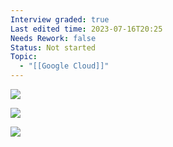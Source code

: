 ```yaml
---
Interview graded: true
Last edited time: 2023-07-16T20:25
Needs Rework: false
Status: Not started
Topic:
  - "[[Google Cloud]]"
---
```

[![](https://lh6.googleusercontent.com/-Cxn3FkKIqHhNFEeSTdq-N-dpHDZu6nIoCxSKMn2UJgZ3UAJBLSsiqVdXGE8euin5UMw-3SKjNmn2LzZhdqqllEnsWcS07aGAWnBzk3Q58lroDQRqieVU5TqOHkPNGTMixKvh1yer1HsNhRjBDb7vVzbl2iYA-6YUykIalMLJB8VY4BtdX1vsbcdu_DiGw)](https://lh6.googleusercontent.com/-Cxn3FkKIqHhNFEeSTdq-N-dpHDZu6nIoCxSKMn2UJgZ3UAJBLSsiqVdXGE8euin5UMw-3SKjNmn2LzZhdqqllEnsWcS07aGAWnBzk3Q58lroDQRqieVU5TqOHkPNGTMixKvh1yer1HsNhRjBDb7vVzbl2iYA-6YUykIalMLJB8VY4BtdX1vsbcdu_DiGw)

[![](https://lh4.googleusercontent.com/WtY4IyDQQIBbNZFtHIVtQw7XJsleBA3Wu756GHAVbfQpchW71Rp_Z5UvZQCKpjuypG20s0QLFQilbDGcaeUbsXFILiCOwz5GQ2e5KOy419m8rygKdoZlN_lO8D4h41gsboByAhnbWH0WUUbDWIKW9bHsaOwVjoA6rSWNfGUXfQ0pqdieX0IKihEVGSD3Kg)](https://lh4.googleusercontent.com/WtY4IyDQQIBbNZFtHIVtQw7XJsleBA3Wu756GHAVbfQpchW71Rp_Z5UvZQCKpjuypG20s0QLFQilbDGcaeUbsXFILiCOwz5GQ2e5KOy419m8rygKdoZlN_lO8D4h41gsboByAhnbWH0WUUbDWIKW9bHsaOwVjoA6rSWNfGUXfQ0pqdieX0IKihEVGSD3Kg)

[![](https://lh4.googleusercontent.com/qNYp9OJZJi_yHnop0WzPckUJ1ZlSufEbdsQYXlQVwkOyX1R4HksgtdmFU5g6OmySJMJSkBYJB6CdPqiCjPKHDjvuCJ-MpzhD0IqgUwF5pQCcxkAT75-GeuedYyWk8kJDeG3eu_MnI8_2JdeSINjAJJcrbYREzPWbDdmRGiJIHLXmau2fgXjOXyYjdmpqZg)](https://lh4.googleusercontent.com/qNYp9OJZJi_yHnop0WzPckUJ1ZlSufEbdsQYXlQVwkOyX1R4HksgtdmFU5g6OmySJMJSkBYJB6CdPqiCjPKHDjvuCJ-MpzhD0IqgUwF5pQCcxkAT75-GeuedYyWk8kJDeG3eu_MnI8_2JdeSINjAJJcrbYREzPWbDdmRGiJIHLXmau2fgXjOXyYjdmpqZg)